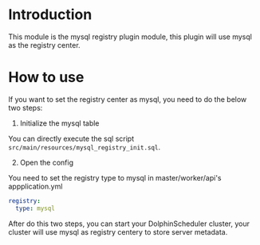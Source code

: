 # Introduction

This module is the mysql registry plugin module, this plugin will use mysql as the registry center.

# How to use

If you want to set the registry center as mysql, you need to do the below two steps:

1. Initialize the mysql table

You can directly execute the sql script `src/main/resources/mysql_registry_init.sql`.

2. Open the config

You need to set the registry type to mysql in master/worker/api's appplication.yml

```yaml
registry:
  type: mysql
```

After do this two steps, you can start your DolphinScheduler cluster, your cluster will use mysql as registry centery to
store server metadata.